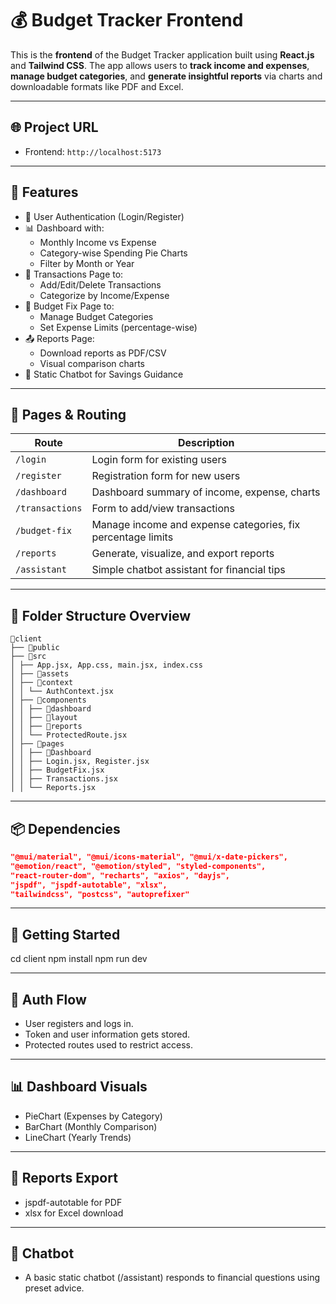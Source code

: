 # 💰 Budget Tracker Frontend

This is the **frontend** of the Budget Tracker application built using **React.js** and **Tailwind CSS**. The app allows users to **track income and expenses**, **manage budget categories**, and **generate insightful reports** via charts and downloadable formats like PDF and Excel.

---

## 🌐 Project URL

- Frontend: `http://localhost:5173`

---

## 📸 Features

- 🔐 User Authentication (Login/Register)
- 📊 Dashboard with:
  - Monthly Income vs Expense
  - Category-wise Spending Pie Charts
  - Filter by Month or Year
- 🧾 Transactions Page to:
  - Add/Edit/Delete Transactions
  - Categorize by Income/Expense
- 📁 Budget Fix Page to:
  - Manage Budget Categories
  - Set Expense Limits (percentage-wise)
- 📤 Reports Page:
  - Download reports as PDF/CSV
  - Visual comparison charts
- 🤖 Static Chatbot for Savings Guidance

---

## 🧭 Pages & Routing

| Route            | Description                                                                 |
|------------------|-----------------------------------------------------------------------------|
| `/login`         | Login form for existing users                                               |
| `/register`      | Registration form for new users                                             |
| `/dashboard`     | Dashboard summary of income, expense, charts                                |
| `/transactions`  | Form to add/view transactions                                               |
| `/budget-fix`    | Manage income and expense categories, fix percentage limits                 |
| `/reports`       | Generate, visualize, and export reports                                     |
| `/assistant`     | Simple chatbot assistant for financial tips                                 |

---

## 📁 Folder Structure Overview
``` Folder structure
📁client
├── 📁public
├── 📁src
│ ├── App.jsx, App.css, main.jsx, index.css
│ ├── 📁assets
│ ├── 📁context
│ │ └── AuthContext.jsx
│ ├── 📁components
│ │ ├── 📁dashboard
│ │ ├── 📁layout
│ │ ├── 📁reports
│ │ └── ProtectedRoute.jsx
│ ├── 📁pages
│ │ ├── 📁Dashboard
│ │ ├── Login.jsx, Register.jsx
│ │ ├── BudgetFix.jsx
│ │ ├── Transactions.jsx
│ │ └── Reports.jsx
```
---
## 📦 Dependencies

```json
"@mui/material", "@mui/icons-material", "@mui/x-date-pickers", 
"@emotion/react", "@emotion/styled", "styled-components", 
"react-router-dom", "recharts", "axios", "dayjs", 
"jspdf", "jspdf-autotable", "xlsx", 
"tailwindcss", "postcss", "autoprefixer"
```
---
## 🚀 Getting Started
cd client
npm install
npm run dev

---
## 🔐 Auth Flow

- User registers and logs in.
- Token and user information gets stored.
- Protected routes used to restrict access.
---
## 📊 Dashboard Visuals

- PieChart (Expenses by Category)
- BarChart (Monthly Comparison)
- LineChart (Yearly Trends)
---
## 📁 Reports Export

- jspdf-autotable for PDF
- xlsx for Excel download
---
## 🤖 Chatbot

- A basic static chatbot (/assistant) responds to financial questions using preset advice.
